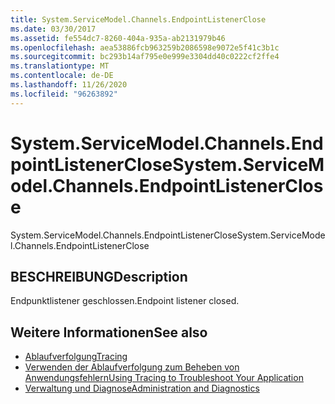 ```yaml
---
title: System.ServiceModel.Channels.EndpointListenerClose
ms.date: 03/30/2017
ms.assetid: fe554dc7-8260-404a-935a-ab2131979b46
ms.openlocfilehash: aea53886fcb963259b2086598e9072e5f41c3b1c
ms.sourcegitcommit: bc293b14af795e0e999e3304dd40c0222cf2ffe4
ms.translationtype: MT
ms.contentlocale: de-DE
ms.lasthandoff: 11/26/2020
ms.locfileid: "96263892"
---
```

# <a name="systemservicemodelchannelsendpointlistenerclose"></a><span data-ttu-id="f6e67-102">System.ServiceModel.Channels.EndpointListenerClose</span><span class="sxs-lookup"><span data-stu-id="f6e67-102">System.ServiceModel.Channels.EndpointListenerClose</span></span>

<span data-ttu-id="f6e67-103">System.ServiceModel.Channels.EndpointListenerClose</span><span class="sxs-lookup"><span data-stu-id="f6e67-103">System.ServiceModel.Channels.EndpointListenerClose</span></span>  
  
## <a name="description"></a><span data-ttu-id="f6e67-104">BESCHREIBUNG</span><span class="sxs-lookup"><span data-stu-id="f6e67-104">Description</span></span>  

 <span data-ttu-id="f6e67-105">Endpunktlistener geschlossen.</span><span class="sxs-lookup"><span data-stu-id="f6e67-105">Endpoint listener closed.</span></span>  
  
## <a name="see-also"></a><span data-ttu-id="f6e67-106">Weitere Informationen</span><span class="sxs-lookup"><span data-stu-id="f6e67-106">See also</span></span>

- [<span data-ttu-id="f6e67-107">Ablaufverfolgung</span><span class="sxs-lookup"><span data-stu-id="f6e67-107">Tracing</span></span>](index.md)
- [<span data-ttu-id="f6e67-108">Verwenden der Ablaufverfolgung zum Beheben von Anwendungsfehlern</span><span class="sxs-lookup"><span data-stu-id="f6e67-108">Using Tracing to Troubleshoot Your Application</span></span>](using-tracing-to-troubleshoot-your-application.md)
- [<span data-ttu-id="f6e67-109">Verwaltung und Diagnose</span><span class="sxs-lookup"><span data-stu-id="f6e67-109">Administration and Diagnostics</span></span>](../index.md)
